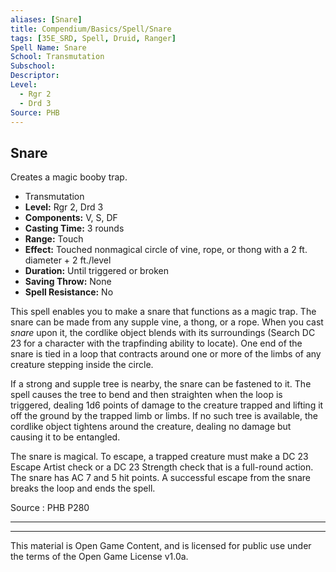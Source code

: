 ```yaml
---
aliases: [Snare]
title: Compendium/Basics/Spell/Snare
tags: [35E_SRD, Spell, Druid, Ranger]
Spell Name: Snare
School: Transmutation
Subschool: 
Descriptor: 
Level:
  - Rgr 2
  - Drd 3
Source: PHB
---
```



## Snare

Creates a magic booby trap.

*   Transmutation
*   **Level:** Rgr 2, Drd 3
*   **Components:** V, S, DF
*   **Casting Time:** 3 rounds
*   **Range:** Touch
*   **Effect:** Touched nonmagical circle of vine, rope, or thong with a 2 ft. diameter + 2 ft./level
*   **Duration:** Until triggered or broken
*   **Saving Throw:** None
*   **Spell Resistance:** No

<p>This spell enables you to make a snare that functions as a magic trap. The snare can be made from any supple vine, a thong, or a rope. When you cast <i>snare</i> upon it, the cordlike object blends with its surroundings (Search DC 23 for a character with the trapfinding ability to locate). One end of the snare is tied in a loop that contracts around one or more of the limbs of any creature stepping inside the circle.</p><p>If a strong and supple tree is nearby, the snare can be fastened to it. The spell causes the tree to bend and then straighten when the loop is triggered, dealing 1d6 points of damage to the creature trapped and lifting it off the ground by the trapped limb or limbs. If no such tree is available, the cordlike object tightens around the creature, dealing no damage but causing it to be entangled.</p><p>The snare is magical. To escape, a trapped creature must make a DC 23 Escape Artist check or a DC 23 Strength check that is a full-round action. The snare has AC 7 and 5 hit points. A successful escape from the snare breaks the loop and ends the spell.</p>

Source : PHB P280

---

---

This material is Open Game Content, and is licensed for public use under
the terms of the Open Game License v1.0a.
